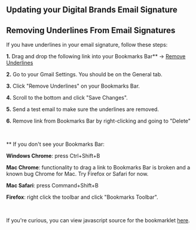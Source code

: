 <h2>Updating your Digital Brands Email Signature</h2>

<h2>Removing Underlines From Email Signatures</h2>

<p>If you have underlines in your email signature, follow these steps:</p>

<p><strong>1.</strong> Drag and drop the following link into your Bookmarks Bar** → <a href="javascript:%28function%28%29%7Bvar%20links%20%3D%20document.getElementsByClassName%28%22gmail_signature%22%29%5B0%5D.getElementsByTagName%28%27a%27%29%3Bfor%20%28%20var%20i%20%3D%200%3B%20i%20<%20links.length%3B%20i%2B%2B%20%29%20%7Blink%20%3D%20links%5Bi%5D%3Bif%20%28%20true%20%29%20%7Blink.style.textDecoration%20%3D%20%27none%27%3Bvar%20inner%20%3D%20link.innerHTML%3Blink.innerHTML%20%3D%20%27%27%3Bvar%20event%20%3D%20new%20CustomEvent%28%22keyup%22%29%3Bvar%20element%20%3D%20link%3Bwhile%20%28%20element.parentNode%29%20%7Belement.dispatchEvent%28event%29%3Belement%20%3D%20element.parentNode%3B%7Dlink.innerHTML%20%3D%20inner%3Bvar%20element%20%3D%20link%3Bwhile%20%28%20element.parentNode%29%20%7Belement.dispatchEvent%28event%29%3Belement%20%3D%20element.parentNode%3B%7D%7D%7D%7D%29%28%29)">Remove Underlines</a></p>
<p><strong>2.</strong> Go to your Gmail Settings. You should be on the General tab.</p>
<p><strong>3.</strong> Click "Remove Underlines" on your Bookmarks Bar.</p>
<p><strong>4.</strong> Scroll to the bottom and click "Save Changes".</p>
<p><strong>5.</strong> Send a test email to make sure the underlines are removed.</p>
<p><strong>6.</strong> Remove link from Bookmarks Bar by right-clicking and going to "Delete"</p>
<br>
<p>** If you don't see your Bookmarks Bar:</p>
<p><strong>Windows Chrome</strong>: press Ctrl+Shift+B</p>
<p><strong>Mac Chrome</strong>: functionality to drag a link to Bookmarks Bar is broken and a known bug Chrome for Mac. Try Firefox or Safari for now.</p>
<p><strong>Mac Safari</strong>: press Command+Shift+B</p>
<p><strong>Firefox</strong>: right click the toolbar and click "Bookmarks Toolbar".</p>
<br>
<p>If you're curious, you can view javascript source for the bookmarklet <a href="https://gist.github.com/db-roberto/1d75e1d58ce0f2ee9f98ab13a146160f"</a>here</a>.</p>
